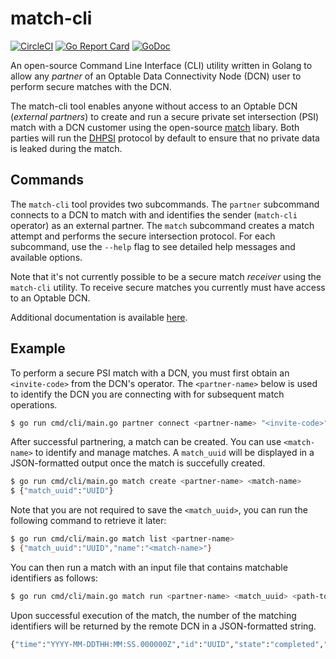 # match-cli
[![CircleCI](https://circleci.com/gh/Optable/match-cli/tree/main.svg?style=svg)](https://circleci.com/gh/Optable/match-cli/tree/main)
[![Go Report Card](https://goreportcard.com/badge/github.com/optable/match-cli)](https://goreportcard.com/report/github.com/optable/match-cli)
[![GoDoc](https://godoc.org/github.com/optable/match-cli?status.svg)](https://godoc.org/github.com/optable/match-cli)

An open-source Command Line Interface (CLI) utility written in Golang to allow any *partner* of an Optable Data Connectivity Node (DCN) user to perform secure matches with the DCN. 

The match-cli tool enables anyone without access to an Optable DCN (_external partners_) to create and run a secure private set intersection (PSI) match with a DCN customer using the open-source [match](https://github.com/Optable/match) libary. Both parties will run the [DHPSI](https://github.com/Optable/match/blob/main/pkg/dhpsi/README.md) protocol by default to ensure that no private data is leaked during the match. 

## Commands
The `match-cli` tool provides two subcommands. The `partner` subcommand connects to a DCN to match with and identifies the sender (`match-cli` operator) as an external partner. The `match` subcommand creates a match attempt and performs the secure intersection protocol. For each subcommand, use the `--help` flag to see detailed help messages and available options.

Note that it's not currently possible to be a secure match *receiver* using the `match-cli` utility. To receive secure matches you currently must have access to an Optable DCN.

Additional documentation is available [here](https://app.gitbook.com/@optable/s/optable-documentation/guides/match-cli).

## Example
To perform a secure PSI match with a DCN, you must first obtain an `<invite-code>` from the DCN's operator. The `<partner-name>` below is used to identify the DCN you are connecting with for subsequent match operations.
```bash
$ go run cmd/cli/main.go partner connect <partner-name> "<invite-code>"
```

After successful partnering, a match can be created. You can use `<match-name>` to identify and manage matches. A `match_uuid` will be displayed in a JSON-formatted output once the match is succefully created.
```bash
$ go run cmd/cli/main.go match create <partner-name> <match-name>
$ {"match_uuid":"UUID"}
```

Note that you are not required to save the `<match_uuid>`, you can run the following command to retrieve it later:
```bash
$ go run cmd/cli/main.go match list <partner-name>
$ {"match_uuid":"UUID","name":"<match-name>"}
```
You can then run a match with an input file that contains matchable identifiers as follows:
```bash
$ go run cmd/cli/main.go match run <partner-name> <match_uuid> <path-to-file>
```
Upon successful execution of the match, the number of the matching identifiers will be returned by the remote DCN in a JSON-formatted string.
```bash
{"time":"YYYY-MM-DDTHH:MM:SS.000000Z","id":"UUID","state":"completed","results":{"emails":<intersection-size>}}
```
